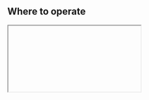 ## Where to operate 

<section>
  <iframe data-src="https://github.com/MikkelMathiasen23/NYC_taxi_project/blob/gh-pages/images/plot.html"></iframe>
</section>
